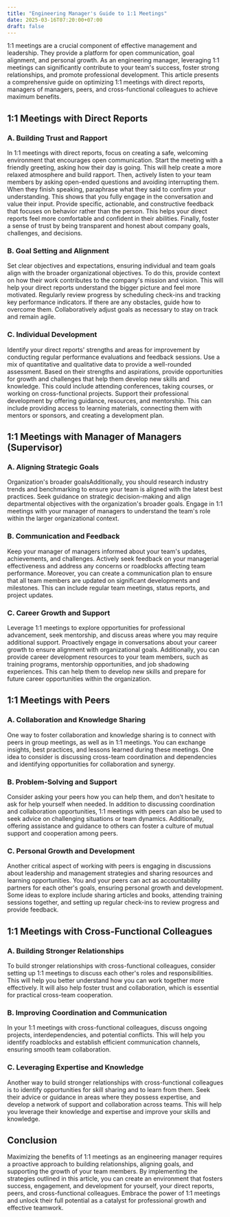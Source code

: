 ```yaml
---
title: "Engineering Manager's Guide to 1:1 Meetings"
date: 2025-03-16T07:20:00+07:00
draft: false
---
```


1:1 meetings are a crucial component of effective management and leadership. They provide a platform for open communication, goal alignment, and personal growth. As an engineering manager, leveraging 1:1 meetings can significantly contribute to your team's success, foster strong relationships, and promote professional development. This article presents a comprehensive guide on optimizing 1:1 meetings with direct reports, managers of managers, peers, and cross-functional colleagues to achieve maximum benefits.

## 1:1 Meetings with Direct Reports

### A. Building Trust and Rapport

In 1:1 meetings with direct reports, focus on creating a safe, welcoming environment that encourages open communication. Start the meeting with a friendly greeting, asking how their day is going. This will help create a more relaxed atmosphere and build rapport. Then, actively listen to your team members by asking open-ended questions and avoiding interrupting them. When they finish speaking, paraphrase what they said to confirm your understanding. This shows that you fully engage in the conversation and value their input. Provide specific, actionable, and constructive feedback that focuses on behavior rather than the person. This helps your direct reports feel more comfortable and confident in their abilities. Finally, foster a sense of trust by being transparent and honest about company goals, challenges, and decisions.

### B. Goal Setting and Alignment

Set clear objectives and expectations, ensuring individual and team goals align with the broader organizational objectives. To do this, provide context on how their work contributes to the company's mission and vision. This will help your direct reports understand the bigger picture and feel more motivated. Regularly review progress by scheduling check-ins and tracking key performance indicators. If there are any obstacles, guide how to overcome them. Collaboratively adjust goals as necessary to stay on track and remain agile.

### C. Individual Development

Identify your direct reports' strengths and areas for improvement by conducting regular performance evaluations and feedback sessions. Use a mix of quantitative and qualitative data to provide a well-rounded assessment. Based on their strengths and aspirations, provide opportunities for growth and challenges that help them develop new skills and knowledge. This could include attending conferences, taking courses, or working on cross-functional projects. Support their professional development by offering guidance, resources, and mentorship. This can include providing access to learning materials, connecting them with mentors or sponsors, and creating a development plan.

## 1:1 Meetings with Manager of Managers (Supervisor)

### A. Aligning Strategic Goals

Organization's broader goalsAdditionally, you should research industry trends and benchmarking to ensure your team is aligned with the latest best practices. Seek guidance on strategic decision-making and align departmental objectives with the organization's broader goals. Engage in 1:1 meetings with your manager of managers to understand the team's role within the larger organizational context.

### B. Communication and Feedback

Keep your manager of managers informed about your team's updates, achievements, and challenges. Actively seek feedback on your managerial effectiveness and address any concerns or roadblocks affecting team performance. Moreover, you can create a communication plan to ensure that all team members are updated on significant developments and milestones. This can include regular team meetings, status reports, and project updates.

### C. Career Growth and Support

Leverage 1:1 meetings to explore opportunities for professional advancement, seek mentorship, and discuss areas where you may require additional support. Proactively engage in conversations about your career growth to ensure alignment with organizational goals. Additionally, you can provide career development resources to your team members, such as training programs, mentorship opportunities, and job shadowing experiences. This can help them to develop new skills and prepare for future career opportunities within the organization.

## 1:1 Meetings with Peers

### A. Collaboration and Knowledge Sharing

One way to foster collaboration and knowledge sharing is to connect with peers in group meetings, as well as in 1:1 meetings. You can exchange insights, best practices, and lessons learned during these meetings. One idea to consider is discussing cross-team coordination and dependencies and identifying opportunities for collaboration and synergy.

### B. Problem-Solving and Support

Consider asking your peers how you can help them, and don't hesitate to ask for help yourself when needed. In addition to discussing coordination and collaboration opportunities, 1:1 meetings with peers can also be used to seek advice on challenging situations or team dynamics. Additionally, offering assistance and guidance to others can foster a culture of mutual support and cooperation among peers.

### C. Personal Growth and Development

Another critical aspect of working with peers is engaging in discussions about leadership and management strategies and sharing resources and learning opportunities. You and your peers can act as accountability partners for each other's goals, ensuring personal growth and development. Some ideas to explore include sharing articles and books, attending training sessions together, and setting up regular check-ins to review progress and provide feedback.

## 1:1 Meetings with Cross-Functional Colleagues

### A. Building Stronger Relationships

To build stronger relationships with cross-functional colleagues, consider setting up 1:1 meetings to discuss each other's roles and responsibilities. This will help you better understand how you can work together more effectively. It will also help foster trust and collaboration, which is essential for practical cross-team cooperation.

### B. Improving Coordination and Communication

In your 1:1 meetings with cross-functional colleagues, discuss ongoing projects, interdependencies, and potential conflicts. This will help you identify roadblocks and establish efficient communication channels, ensuring smooth team collaboration.

### C. Leveraging Expertise and Knowledge

Another way to build stronger relationships with cross-functional colleagues is to identify opportunities for skill sharing and to learn from them. Seek their advice or guidance in areas where they possess expertise, and develop a network of support and collaboration across teams. This will help you leverage their knowledge and expertise and improve your skills and knowledge.

## Conclusion

Maximizing the benefits of 1:1 meetings as an engineering manager requires a proactive approach to building relationships, aligning goals, and supporting the growth of your team members. By implementing the strategies outlined in this article, you can create an environment that fosters success, engagement, and development for yourself, your direct reports, peers, and cross-functional colleagues. Embrace the power of 1:1 meetings and unlock their full potential as a catalyst for professional growth and effective teamwork.
